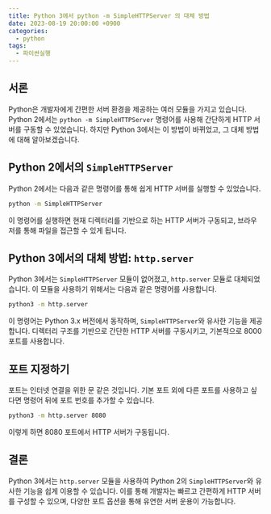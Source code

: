 ```yaml
---
title: Python 3에서 python -m SimpleHTTPServer 의 대체 방법
date: 2023-08-19 20:00:00 +0900
categories:
  - python
tags:
  - 파이썬실행
---
```


## 서론

Python은 개발자에게 간편한 서버 환경을 제공하는 여러 모듈을 가지고 있습니다. Python 2에서는 `python -m SimpleHTTPServer` 명령어를 사용해 간단하게 HTTP 서버를 구동할 수 있었습니다. 하지만 Python 3에서는 이 방법이 바뀌었고, 그 대체 방법에 대해 알아보겠습니다.

## Python 2에서의 `SimpleHTTPServer`

Python 2에서는 다음과 같은 명령어를 통해 쉽게 HTTP 서버를 실행할 수 있었습니다.

```bash
python -m SimpleHTTPServer
```

이 명령어를 실행하면 현재 디렉터리를 기반으로 하는 HTTP 서버가 구동되고, 브라우저를 통해 파일을 접근할 수 있게 됩니다.

## Python 3에서의 대체 방법: `http.server`

Python 3에서는 `SimpleHTTPServer` 모듈이 없어졌고, `http.server` 모듈로 대체되었습니다. 이 모듈을 사용하기 위해서는 다음과 같은 명령어를 사용합니다.

```bash
python3 -m http.server
```

이 명령어는 Python 3.x 버전에서 동작하며, `SimpleHTTPServer`와 유사한 기능을 제공합니다. 디렉터리 구조를 기반으로 간단한 HTTP 서버를 구동시키고, 기본적으로 8000 포트를 사용합니다.

## 포트 지정하기

포트는 인터넷 연결을 위한 문 같은 것입니다. 기본 포트 외에 다른 포트를 사용하고 싶다면 명령어 뒤에 포트 번호를 추가할 수 있습니다.

```bash
python3 -m http.server 8080
```

이렇게 하면 8080 포트에서 HTTP 서버가 구동됩니다.

## 결론

Python 3에서는 `http.server` 모듈을 사용하여 Python 2의 `SimpleHTTPServer`와 유사한 기능을 쉽게 이용할 수 있습니다. 이를 통해 개발자는 빠르고 간편하게 HTTP 서버를 구성할 수 있으며, 다양한 포트 옵션을 통해 유연한 서버 운용이 가능합니다.